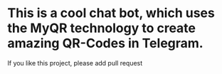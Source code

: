 # This is a cool chat bot, which uses the MyQR technology to create amazing QR-Codes in Telegram.
If you like this project, please add pull request
